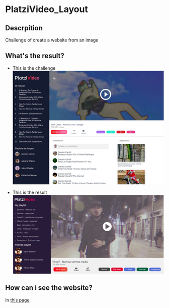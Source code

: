 # PlatziVideo_Layout

## Descrpition
Challenge of create a website from an image

## What's the result?
- This is the challenge
![](website/platzivideo.jpg)

- This is the result
![](website/myversion.png)

## How can i see the website?
In [this page](https://alanzzant.github.io/PlatziVideo_Layout/)
